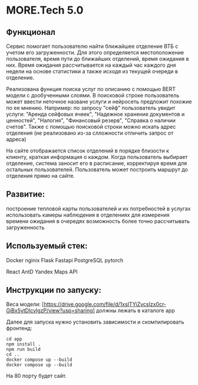 # MORE.Tech 5.0

## Функционал 
Сервис помогает пользователю найти ближайшее отделение ВТБ с учетом его загруженности.
Для этого определяется местоположение пользователя, время пути до ближайших отделений, время ожидания в них.
Время ожидания рассчитывается на каждый час каждого дня недели на основе статистики а также исходя из текущей очереди в отделение.

Реализована функция поиска услуг по описанию с помощью BERT модели с дообученными слоями.
В поисковой строке пользователь может ввести неточное назване услуги и нейросеть предложит похожие по ее мнению. Например: по запросу "сейф" пользователь увидит услуги: "Аренда сейфовых ячеек",  "Надежное хранение документов и ценностей", "Налогия", "Финансовый резерв", "Справка о наличии счетов". Также с помощью поисковой строки можно искать адрес отделения (не реализовано из-за слложности отличить запрос от адреса)

На сайте отображается список отделений в порядке близости к клиенту, краткая информация о каждом.
Когда пользователь выбирает отделение, система заносит его в расписание, корректируя время для остальных пользователей.
Пользователь может построить маршрут до отделения прямо на сайте.

## Развитие:
построение тепловой карты пользователей и их потребностей в услугах
использовать камеры наблюдения в отделениях для измерения времени ожидания в очередях
возможность более точно рассчитывать загруженность

## Используемый стек:
Docker
nginix
Flask
Fastapi
PostgreSQL
pytorch

React
AntD
Yandex Maps API

## Инструкции по запуску:
Веса модели: [https://drive.google.com/file/d/1xsITYiZvcsIzx0cr-GiBx5ytDIcvlgzP/view?usp=sharing] должны лежать в каталоге app

Далее для запуска нужно установить зависимости и скомпилировать фронтенд:
```
cd app
npm install .
npm run build
cd ..
docker compose up --build
docker compose up --build
```

На 80 порту будет сайт.